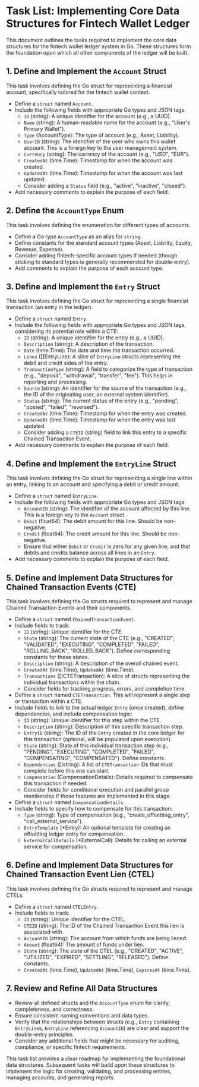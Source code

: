 # Task List: Implementing Core Data Structures for Fintech Wallet Ledger

This document outlines the tasks required to implement the core data structures for the fintech wallet ledger system in Go. These structures form the foundation upon which all other components of the ledger will be built.

## 1. Define and Implement the `Account` Struct

This task involves defining the Go struct for representing a financial account, specifically tailored for the fintech wallet context.

*   Define a `struct` named `Account`.
*   Include the following fields with appropriate Go types and JSON tags:
    *   `ID` (string): A unique identifier for the account (e.g., a UUID).
    *   `Name` (string): A human-readable name for the account (e.g., "User's Primary Wallet").
    *   `Type` (AccountType): The type of account (e.g., Asset, Liability).
    *   `UserID` (string): The identifier of the user who owns this wallet account. This is a foreign key to the user management system.
    *   `Currency` (string): The currency of the account (e.g., "USD", "EUR").
    *   `CreatedAt` (time.Time): Timestamp for when the account was created.
    *   `UpdatedAt` (time.Time): Timestamp for when the account was last updated.
    *   Consider adding a `Status` field (e.g., "active", "inactive", "closed").
*   Add necessary comments to explain the purpose of each field.

## 2. Define the `AccountType` Enum

This task involves defining the enumeration for different types of accounts.

*   Define a Go type `AccountType` as an alias for `string`.
*   Define constants for the standard account types (Asset, Liability, Equity, Revenue, Expense).
*   Consider adding fintech-specific account types if needed (though sticking to standard types is generally recommended for double-entry).
*   Add comments to explain the purpose of each account type.

## 3. Define and Implement the `Entry` Struct

This task involves defining the Go struct for representing a single financial transaction (an entry in the ledger).

*   Define a `struct` named `Entry`.
*   Include the following fields with appropriate Go types and JSON tags, considering its potential role within a CTE:
    *   `ID` (string): A unique identifier for the entry (e.g., a UUID).
    *   `Description` (string): A description of the transaction.
    *   `Date` (time.Time): The date and time the transaction occurred.
    *   `Lines` ([]EntryLine): A slice of `EntryLine` structs representing the debit and credit sides of the entry.
    *   `TransactionType` (string): A field to categorize the type of transaction (e.g., "deposit", "withdrawal", "transfer", "fee"). This helps in reporting and processing.
    *   `Source` (string): An identifier for the source of the transaction (e.g., the ID of the originating user, an external system identifier).
    *   `Status` (string): The current status of the entry (e.g., "pending", "posted", "failed", "reversed").
    *   `CreatedAt` (time.Time): Timestamp for when the entry was created.
    *   `UpdatedAt` (time.Time): Timestamp for when the entry was last updated.
    *   Consider adding a `CTEID` (string) field to link this entry to a specific Chained Transaction Event.
*   Add necessary comments to explain the purpose of each field.

## 4. Define and Implement the `EntryLine` Struct

This task involves defining the Go struct for representing a single line within an entry, linking to an account and specifying a debit or credit amount.

*   Define a `struct` named `EntryLine`.
*   Include the following fields with appropriate Go types and JSON tags:
    *   `AccountID` (string): The identifier of the account affected by this line. This is a foreign key to the `Account` struct.
    *   `Debit` (float64): The debit amount for this line. Should be non-negative.
    *   `Credit` (float64): The credit amount for this line. Should be non-negative.
    *   Ensure that either `Debit` or `Credit` is zero for any given line, and that debits and credits balance across all lines in an `Entry`.
*   Add necessary comments to explain the purpose of each field.

## 5. Define and Implement Data Structures for Chained Transaction Events (CTE)

This task involves defining the Go structs required to represent and manage Chained Transaction Events and their components.

*   Define a `struct` named `ChainedTransactionEvent`.
*   Include fields to track:
    *   `ID` (string): Unique identifier for the CTE.
    *   `State` (string): The current state of the CTE (e.g., "CREATED", "VALIDATED", "EXECUTING", "COMPLETED", "FAILED", "ROLLING_BACK", "ROLLED_BACK"). Define corresponding constants for these states.
    *   `Description` (string): A description of the overall chained event.
    *   `CreatedAt` (time.Time), `UpdatedAt` (time.Time).
    *   `Transactions` ([]CTETransaction): A slice of structs representing the individual transactions within the chain.
    *   Consider fields for tracking progress, errors, and completion time.
*   Define a `struct` named `CTETransaction`. This will represent a single step or transaction within a CTE.
*   Include fields to link to the actual ledger `Entry` (once created), define dependencies, and include compensation logic:
    *   `ID` (string): Unique identifier for this step within the CTE.
    *   `Description` (string): Description of this specific transaction step.
    *   `EntryID` (string): The ID of the `Entry` created in the core ledger for this transaction (optional, will be populated upon execution).
    *   `State` (string): State of this individual transaction step (e.g., "PENDING", "EXECUTING", "COMPLETED", "FAILED", "COMPENSATING", "COMPENSATED"). Define constants.
    *   `Dependencies` ([]string): A list of `CTETransaction` IDs that must complete before this one can start.
    *   `Compensation` (CompensationDetails): Details required to compensate this transaction if needed.
    *   Consider fields for conditional execution and parallel group membership if those features are implemented in this stage.
*   Define a `struct` named `CompensationDetails`.
*   Include fields to specify how to compensate for this transaction:
    *   `Type` (string): Type of compensation (e.g., "create_offsetting_entry", "call_external_service").
    *   `EntryTemplate` (*Entry): An optional template for creating an offsetting ledger entry for compensation.
    *   `ExternalCallDetails` (*ExternalCall): Details for calling an external service for compensation.

## 6. Define and Implement Data Structures for Chained Transaction Event Lien (CTEL)

This task involves defining the Go structs required to represent and manage CTELs.

*   Define a `struct` named `CTELEntry`.
*   Include fields to track:
    *   `ID` (string): Unique identifier for the CTEL.
    *   `CTEID` (string): The ID of the Chained Transaction Event this lien is associated with.
    *   `AccountID` (string): The account from which funds are being liened.
    *   `Amount` (float64): The amount of funds under lien.
    *   `State` (string): The state of the CTEL (e.g., "CREATED", "ACTIVE", "UTILIZED", "EXPIRED", "SETTLING", "RELEASED"). Define constants.
    *   `CreatedAt` (time.Time), `UpdatedAt` (time.Time), `ExpiresAt` (time.Time).

## 7. Review and Refine All Data Structures

*   Review all defined structs and the `AccountType` enum for clarity, completeness, and correctness.
*   Ensure consistent naming conventions and data types.
*   Verify that the relationships between structs (e.g., `Entry` containing `EntryLine`s, `EntryLine` referencing `AccountID`) are clear and support the double-entry principles.
*   Consider any additional fields that might be necessary for auditing, compliance, or specific fintech requirements.

This task list provides a clear roadmap for implementing the foundational data structures. Subsequent tasks will build upon these structures to implement the logic for creating, validating, and processing entries, managing accounts, and generating reports.